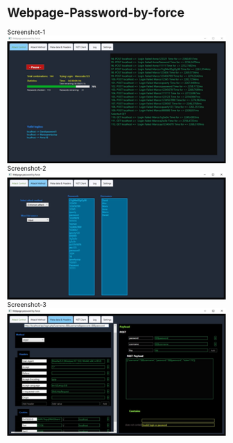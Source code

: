 # Webpage-Password-by-force
Screenshot-1
![image](https://github.com/robert853000/Password-by-force/blob/main/Screenshot-1.jpg)
Screenshot-2
![image](https://github.com/robert853000/Password-by-force/blob/main/Screenshot-2.jpg)
Screenshot-3
![image](https://github.com/robert853000/Password-by-force/blob/main/Screenshot-3.jpg)
